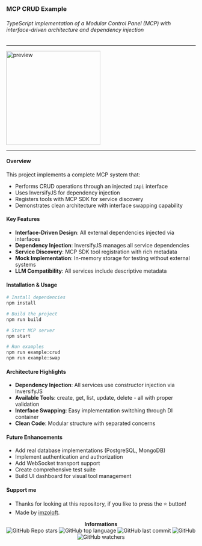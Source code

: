 ## <h3>MCP CRUD Example</h3>

<h6>TypeScript implementation of a Modular Control Panel (MCP) with interface-driven architecture and dependency injection</h6>

---

<p>
    <img src="https://www.descope.com/_next/image?url=https%3A%2F%2Fimages.ctfassets.net%2Fxqb1f63q68s1%2F2x3R1j8peZzdnweb5m1RK3%2Fa8628561358334a605e7f291560fc7cc%2FMCP_learning_center_image_1-min__1_.png&w=1920&q=75" alt="preview" width="250px"/>
</p>

---

<h4>Overview</h4>

This project implements a complete MCP system that:
- Performs CRUD operations through an injected `IApi` interface
- Uses InversifyJS for dependency injection
- Registers tools with MCP SDK for service discovery
- Demonstrates clean architecture with interface swapping capability

<h4>Key Features</h4>

- **Interface-Driven Design**: All external dependencies injected via interfaces
- **Dependency Injection**: InversifyJS manages all service dependencies
- **Service Discovery**: MCP SDK tool registration with rich metadata
- **Mock Implementation**: In-memory storage for testing without external systems
- **LLM Compatibility**: All services include descriptive metadata

<h4>Installation & Usage</h4>

```bash
# Install dependencies
npm install

# Build the project
npm run build

# Start MCP server
npm start

# Run examples
npm run example:crud
npm run example:swap
```

<h4>Architecture Highlights</h4>

- **Dependency Injection**: All services use constructor injection via InversifyJS
- **Available Tools**: create, get, list, update, delete - all with proper validation
- **Interface Swapping**: Easy implementation switching through DI container
- **Clean Code**: Modular structure with separated concerns

<h4>Future Enhancements</h4>

- Add real database implementations (PostgreSQL, MongoDB)
- Implement authentication and authorization
- Add WebSocket transport support
- Create comprehensive test suite
- Build UI dashboard for visual tool management

<h4>Support me</h4>

- Thanks for looking at this repository, if you like to press the ⭐ button!
- Made by [imzoloft](https://github.com/imzoloft).

<p align="center">
    <b>Informations</b><br>
    <img alt="GitHub Repo stars" src="https://img.shields.io/github/stars/imzoloft/mcp-crud-example?color=fff">
    <img alt="GitHub top language" src="https://img.shields.io/github/languages/top/imzoloft/mcp-crud-example?color=fff">
    <img alt="GitHub last commit" src="https://img.shields.io/github/last-commit/imzoloft/mcp-crud-example?color=fff">
    <img alt="GitHub" src="https://img.shields.io/github/license/imzoloft/mcp-crud-example?color=fff">
    <img alt="GitHub watchers" src="https://img.shields.io/github/watchers/imzoloft/mcp-crud-example?color=fff">
</p>
